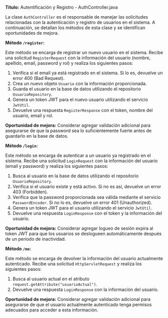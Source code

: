 **Título:** Autentificación y Registro - AuthController.java

La clase `AuthController` es el responsable de manejar las solicitudes relacionadas con la autenticación y registro de usuarios en el sistema. A continuación, se detallan los métodos de esta clase y se identifican oportunidades de mejora.

**Método `/register`:**

Este método se encarga de registrar un nuevo usuario en el sistema. Recibe una solicitud `RegisterRequest` con la información del usuario (nombre, apellido, email, password y rol) y realiza los siguientes pasos:

1. Verifica si el email ya está registrado en el sistema. Si lo es, devuelve un error 400 (Bad Request).
2. Crea un nuevo objeto `Usuario` con la información proporcionada.
3. Guarda el usuario en la base de datos utilizando el repositorio `UsuarioRepository`.
4. Genera un token JWT para el nuevo usuario utilizando el servicio `JwtUtil`.
5. Devuelve una respuesta `RegisterResponse` con el token, nombre del usuario, email y rol.

**Oportunidad de mejora:** Considerar agregar validación adicional para asegurarse de que la password sea lo suficientemente fuerte antes de guardarlo en la base de datos.

**Método `/login`:**

Este método se encarga de autenticar a un usuario ya registrado en el sistema. Recibe una solicitud `LoginRequest` con la información del usuario (email y password) y realiza los siguientes pasos:

1. Busca al usuario en la base de datos utilizando el repositorio `UsuarioRepository`.
2. Verifica si el usuario existe y está activo. Si no es así, devuelve un error 403 (Forbidden).
3. Verifica que la password proporcionada sea válida mediante el servicio `PasswordEncoder`. Si no lo es, devuelve un error 401 (Unauthorized).
4. Genera un token JWT para el usuario utilizando el servicio `JwtUtil`.
5. Devuelve una respuesta `LoginResponse` con el token y la información del usuario.

**Oportunidad de mejora:** Considerar agregar logueo de sesión expira al token JWT para que los usuarios se deslogueen automáticamente después de un período de inactividad.

**Método `/me`:**

Este método se encarga de devolver la información del usuario actualmente autenticado. Recibe una solicitud `HttpServletRequest` y realiza los siguientes pasos:

1. Busca al usuario actual en el atributo `request.getAttribute("usuarioActual")`.
2. Devuelve una respuesta `LoginResponse` con la información del usuario.

**Oportunidad de mejora:** Considerar agregar validación adicional para asegurarse de que el usuario actualmente autenticado tenga permisos adecuados para acceder a esta información.